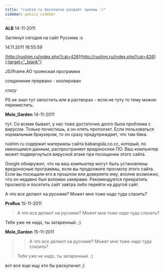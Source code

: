 ```yaml
---
title: "rushim.ru бесплатно раздаёт трояны :)"
sidebar: ponics_sidebar
---
```


**ALB** 14-11-2011

Заглянул сегодня на сайт Русхима :o

14.11.2011 16:55:59 

[http://rushim.ru/index.php?cat=426](http://rushim.ru/index.php?cat=426){:target="_blank"}	

JS/Iframe.AO троянская программа

соединение прервано - изолирован

*crazy*

PS не знал тут запостить или в растворах - если не туту то тему можно переместить.


**Mole_Garden** 14-11-2011

тут. Со всеми бывает, у нас тоже достаточно долго была проблема с вирусом. Только почистишь, а он опять проползет. Если пользоваться нормальным браузером, то он сразу предупреждает, что там бяка. 

rushim.ru содержит материалы сайта babangida.co.cc, который, по имеющимся данным, распространяет вредоносное ПО. Ваш компьютер может подвергнуться вирусной атаке при посещении этого сайта.

Google обнаружил, что на ваш компьютер могут быть установлены вредоносные программы, если вы продолжите просмотр этого сайта. Если вы посещали его в прошлом или доверяете ему, вполне возможно, что он недавно был взломан хакерами. Рекомендуется прекратить просмотр и посетить сайт завтра либо перейти на другой сайт.

А что все делают на русхиме? Может мне тоже надо туда слазить?


**ProRus** 15-11-2011

> А что все делают на русхиме? Может мне тоже надо туда слазить?

Тебе уже не надо, ты затаренный. ;)


**Mole_Garden** 15-11-2011

> > А что все делают на русхиме? Может мне тоже надо туда слазить?
> 
> 
> 
> Тебе уже не надо, ты затаренный. ;)

вот все еще ищу кто бы раскулачил ;)


